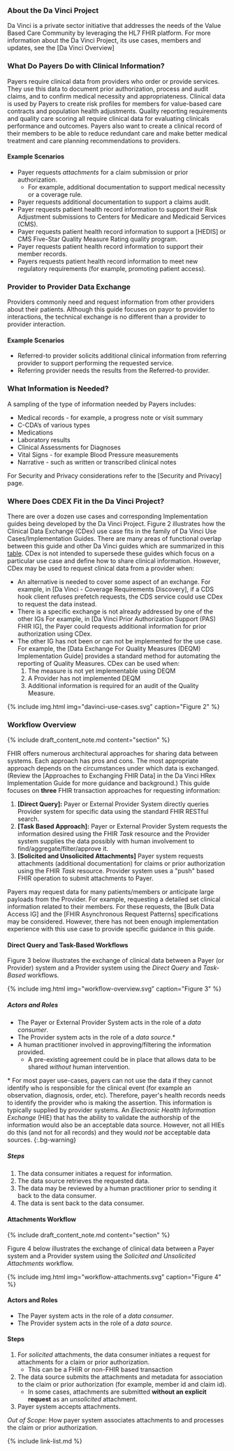 ### About the Da Vinci Project

Da Vinci is a private sector initiative that addresses the needs of the Value Based Care Community by leveraging the HL7 FHIR platform.  For more information about the Da Vinci Project, its use cases, members and updates, see the [Da Vinci Overview]

### What Do Payers Do with Clinical Information?

Payers require clinical data from  providers who order or provide services. They use this data to document prior authorization, process and audit claims, and to confirm medical necessity and appropriateness.  Clinical data is used by Payers to create risk profiles for members for value-based care contracts and population health adjustments. Quality reporting requirements and quality care scoring all require clinical data for evaluating clinicals performance and outcomes. <span class="bg-success" markdown="1">Payers also want to create a clinical record of their members to be able to reduce redundant care and make better medical treatment and care planning recommendations to providers.</span><!-- new-content -->

#### Example Scenarios

- <span class="bg-success" markdown="1">Payer requests *attachments* for a claim submission or prior authorization.</span><!-- new-content -->
  -  <span class="bg-success" markdown="1">For example, additional documentation to support medical necessity or a coverage rule.</span><!-- new-content -->
- Payer requests <span class="bg-success" markdown="1">additional documentation</span><!-- new-content --> to support a claims audit.
- Payer requests patient health record information to support their Risk Adjustment submissions to Centers for Medicare and Medicaid Services (CMS).
- Payer requests patient health record information to support a [HEDIS] or CMS Five-Star Quality Measure Rating quality program.
- Payer requests patient health record information to support their member records.
- Payers requests patient health record information to meet new regulatory requirements (for example, promoting patient access).

### Provider to Provider Data Exchange

 Providers commonly need and request information from other providers about their patients.  Although this guide focuses on payor to provider to interactions, the technical exchange is no different than a provider to provider interaction.

#### Example Scenarios

 - Referred-to provider solicits additional clinical information from referring provider to support performing the requested service.
 - Referring provider needs the results from the Referred-to provider.

### What Information is Needed?

A sampling of the type of information needed by Payers includes:

- Medical records - for example, a progress note or visit summary
- C-CDA’s of various types
- Medications
- Laboratory results
- Clinical Assessments for Diagnoses
- Vital Signs - for example Blood Pressure measurements
- Narrative - such as written or transcribed clinical notes


For Security and Privacy considerations refer to the [Security and Privacy] page.

### Where Does CDEX Fit in the Da Vinci Project?

There are over a dozen use cases and corresponding Implementation guides being developed by the Da Vinci Project.  Figure 2 illustrates how the Clinical Data Exchange (CDex) use case fits in the family of Da Vinci Use Cases/Implementation Guides.  There are many areas of functional overlap between this guide and other Da Vinci guides which are summarized in this [table](https://confluence.hl7.org/display/DVP/CDEX+Overlap+with+Other+DaVinci+IGs).  CDex is not intended to supersede these guides which focus on a particular use case and define how to share clinical information.  However, CDex may be used to request clinical data from a provider when:

- An alternative is needed to cover some aspect of an exchange. For example, in [Da Vinci - Coverage Requirements Discovery], if a CDS hook client refuses prefetch requests, the CDS service could use CDex to request the data instead.
- There is a specific exchange is not already addressed by one of the other IGs  For example, in [Da Vinci Prior Authorization Support (PAS) FHIR IG], the Payer could requests additional information for prior authorization using CDex.
- The other IG has not been or can not be implemented for the use case.  For example, the [Data Exchange For Quality Measures (DEQM) Implementation Guide] provides a standard method for automating the reporting of Quality Measures. CDex can be used when:
  1. The measure is not yet implementable using DEQM
  1. A Provider has not implemented DEQM
  1. Additional information is required for an audit of the Quality Measure.

{% include img.html img="davinci-use-cases.svg" caption="Figure 2" %}

### Workflow Overview

{% include draft_content_note.md  content="section" %}

<span class="bg-success" markdown="1">FHIR offers numerous architectural approaches for sharing data between systems. Each approach has pros and cons. The most appropriate approach depends on the circumstances under which data is exchanged.  (Review the [Approaches to Exchanging FHIR Data] in the Da Vinci HRex Implementation Guide for more guidance and background.)  This guide focuses on **three** FHIR transaction approaches for requesting information:</span><!-- new-content -->

1. **[Direct Query]:** <span class="bg-success" markdown="1">Payer or External Provider System</span><!-- new-content --> directly queries <span class="bg-success" markdown="1">Provider system</span><!-- new-content --> for specific data using the standard FHIR RESTful search.
2. **[Task Based Approach]:** <span class="bg-success" markdown="1">Payer or External Provider System</span><!-- new-content --> requests the information desired using the FHIR *Task* resource and the <span class="bg-success" markdown="1">Provider system</span><!-- new-content --> supplies the data possibly with human involvement to find/aggregate/filter/approve it.
3. **[Solicited and Unsolicited Attachments]** <span class="bg-success" markdown="1">Payer system requests attachments (additional documentation) for claims or prior authorization using the FHIR *Task* resource. Provider system uses a "push" based FHIR operation to submit attachments to Payer.</span><!-- new-content -->

<div markdown="1" class="stu-note">

<span class="bg-success" markdown="1">Payers may request data for many patients/members or anticipate large payloads from the Provider. For example, requesting a detailed set clinical information related to their members.  For these requests, the [Bulk Data Access IG] and the [FHIR Asynchronous Request Patterns] specifications may be considered.  However, there has not been enough implementation experience with this use case to provide specific guidance in this guide.</span><!-- new-content -->
</div>


#### Direct Query and Task-Based Workflows

Figure 3 below illustrates the exchange of clinical data between a Payer (or Provider) system and a Provider system using the *Direct Query* and *Task-Based* workflows.  

{% include img.html img="workflow-overview.svg" caption="Figure 3" %}

##### Actors and Roles

- The Payer or External Provider System acts in the role of a *data consumer*.
- The Provider system acts in the role of a *data source*.\*
- A human practitioner involved in approving/filtering the information provided.
  - A pre-existing agreement could be in place that allows data to be shared *without* human intervention.

\* For most payer use-cases, payers can not use the data if they cannot identify who is responsible for the clinical event (for example an observation, diagnosis, order, etc).  Therefore, payer's health records needs to identify the provider who is making the assertion. This information is typically supplied by provider systems.  An *Electronic Health Information Exchange* (HIE) that has the ability to validate the authorship of the information would also be an acceptable data source.  However, not all HIEs do this (and not for all records) and they would *not* be acceptable data sources.
{:.bg-warning}

##### Steps
1. The data consumer initiates a request for information.
1. The data source retrieves the requested data.
1. The data may be reviewed by a human practitioner prior to sending it back to the data consumer.
1. The data is sent back to the data consumer.

<div class="bg-success" markdown="1">


#### Attachments Workflow

{% include draft_content_note.md  content="section" %}

Figure 4 below illustrates the exchange of clinical data between a Payer system and a Provider system using the *Solicited and Unsolicited Attachments* workflow.

{% include img.html img="workflow-attachments.svg" caption="Figure 4" %}

#### Actors and Roles

- The Payer system acts in the role of a *data consumer*.
- The Provider system acts in the role of a *data source*.
  
</div><!-- new-content -->

#### Steps

1. For *solicited* attachments, the data consumer initiates a request for attachments for a claim or prior authorization.
    - This can be a FHIR or non-FHIR based transaction
2. The data source submits the attachments and metadata for association to the claim or prior authorization (for example, member id and claim id).
   - In some cases, attachments are submitted **without an explicit request** as an *unsolicited* attachment. 
3. Payer system accepts attachments.
 
*Out of Scope*: <span class="bg-success" markdown="1">How payer system associates attachments to and processes the claim or prior authorization.</span><!-- new-content -->

{% include link-list.md %}
